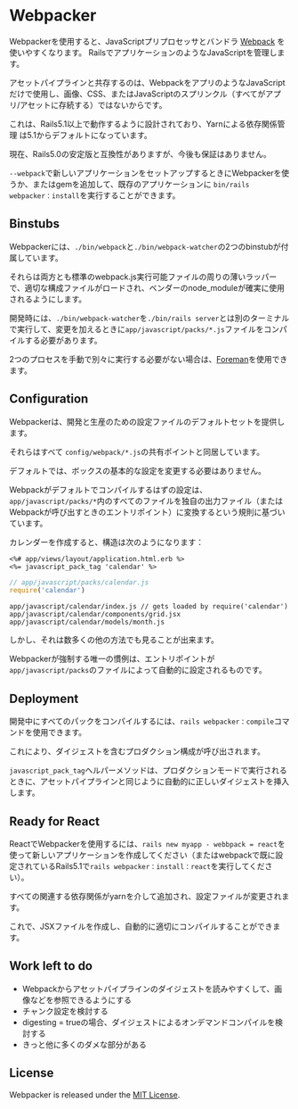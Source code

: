 # Webpacker

Webpackerを使用すると、JavaScriptプリプロセッサとバンドラ [Webpack](http://webpack.github.io) を使いやすくなります。
RailsでアプリケーションのようなJavaScriptを管理します。

アセットパイプラインと共存するのは、WebpackをアプリのようなJavaScriptだけで使用し、画像、CSS、またはJavaScriptのスプリンクル（すべてがアプリ/アセットに存続する）ではないからです。

これは、Rails5.1以上で動作するように設計されており、Yarnによる依存関係管理
は5.1からデフォルトになっています。

現在、Rails5.0の安定版と互換性がありますが、今後も保証はありません。

`--webpack`で新しいアプリケーションをセットアップするときにWebpackerを使うか、またはgemを追加して、既存のアプリケーションに `bin/rails webpacker：install`を実行することができます。

## Binstubs

Webpackerには、`./bin/webpack`と`./bin/webpack-watcher`の2つのbinstubが付属しています。

それらは両方とも標準のwebpack.js実行可能ファイルの周りの薄いラッパーで、適切な構成ファイルがロードされ、ベンダーのnode_moduleが確実に使用されるようにします。

開発時には、`./bin/webpack-watcher`を`./bin/rails server`とは別のターミナルで実行して、変更を加えるときに`app/javascript/packs/*.js`ファイルをコンパイルする必要があります。

2つのプロセスを手動で別々に実行する必要がない場合は、[Foreman](http://ddollar.github.io/foreman/)を使用できます。

## Configuration

Webpackerは、開発と生産のための設定ファイルのデフォルトセットを提供します。

それらはすべて `config/webpack/*.js`の共有ポイントと同居しています。

デフォルトでは、ボックスの基本的な設定を変更する必要はありません。

Webpackがデフォルトでコンパイルするはずの設定は、`app/javascript/packs/*`内のすべてのファイルを独自の出力ファイル（またはWebpackが呼び出すときのエントリポイント）に変換するという規則に基づいています。

カレンダーを作成すると、構造は次のようになります：

```erb
<%# app/views/layout/application.html.erb %>
<%= javascript_pack_tag 'calendar' %>
```

```js
// app/javascript/packs/calendar.js
require('calendar')
```

```
app/javascript/calendar/index.js // gets loaded by require('calendar')
app/javascript/calendar/components/grid.jsx
app/javascript/calendar/models/month.js
```

しかし、それは数多くの他の方法でも見ることが出来ます。

Webpackerが強制する唯一の慣例は、エントリポイントが `app/javascript/packs`のファイルによって自動的に設定されるものです。

## Deployment

開発中にすべてのパックをコンパイルするには、`rails webpacker：compile`コマンドを使用できます。

これにより、ダイジェストを含むプロダクション構成が呼び出されます。

`javascript_pack_tag`ヘルパーメソッドは、プロダクションモードで実行されるときに、アセットパイプラインと同じように自動的に正しいダイジェストを挿入します。

## Ready for React

ReactでWebpackerを使用するには、`rails new myapp - webbpack = react`を使って新しいアプリケーションを作成してください（またはwebpackで既に設定されているRails5.1で`rails webpacker：install：react`を実行してください）。

すべての関連する依存関係がyarnを介して追加され、設定ファイルが変更されます。

これで、JSXファイルを作成し、自動的に適切にコンパイルすることができます。

## Work left to do

- Webpackからアセットパイプラインのダイジェストを読みやすくして、画像などを参照できるようにする
- チャンク設定を検討する
- digesting = trueの場合、ダイジェストによるオンデマンドコンパイルを検討する
- きっと他に多くのダメな部分がある

## License
Webpacker is released under the [MIT License](http://www.opensource.org/licenses/MIT).
